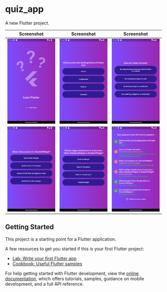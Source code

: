 # quiz_app

A new Flutter project.

| Screenshot | Screenshot | Screenshot |
| --- | --- | ---|
| ![image](scs/1.png) | ![image](scs/2.png) | ![image](scs/3.png) |
| ![image](scs/4.png) | ![image](scs/5.png) | ![image](scs/7.png) |

## Getting Started

This project is a starting point for a Flutter application.

A few resources to get you started if this is your first Flutter project:

- [Lab: Write your first Flutter app](https://docs.flutter.dev/get-started/codelab)
- [Cookbook: Useful Flutter samples](https://docs.flutter.dev/cookbook)

For help getting started with Flutter development, view the
[online documentation](https://docs.flutter.dev/), which offers tutorials,
samples, guidance on mobile development, and a full API reference.
